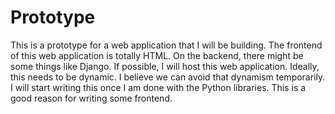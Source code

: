 # Prototype
This is a prototype for a web application that I will be building. The frontend of this web application is totally HTML. On the backend, there might be some things like Django. If possible, I will host this web application. Ideally, this needs to be dynamic. I believe we can avoid that dynamism temporarily. I will start writing this once I am done with the Python libraries. This is a good reason for writing some frontend.
